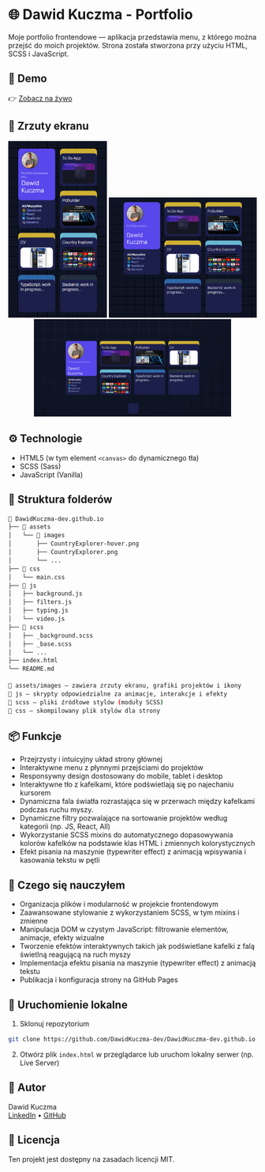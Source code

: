 # 🌐 Dawid Kuczma - Portfolio

Moje portfolio frontendowe — aplikacja przedstawia menu, z którego można przejść do moich projektów. Strona została stworzona przy użyciu HTML, SCSS i JavaScript.

## 🔗 Demo

👉 [Zobacz na żywo](https://dawidkuczma-dev.github.io)

## 📸 Zrzuty ekranu

<p align="center">
  <img src="assets/images/screenshot-mobile.png" width="200" alt="Mobile" />
  <img src="assets/images/screenshot-tablet.png" width="300" alt="Tablet" />
  <img src="assets/images/screenshot-desktop.png" width="400" alt="Desktop" />
</p>


## ⚙️ Technologie

- HTML5 (w tym element `<canvas>` do dynamicznego tła)
- SCSS (Sass)
- JavaScript (Vanilla)

## 📁 Struktura folderów

```bash
📁 DawidKuczma-dev.github.io
├── 📁 assets
│   └── 📁 images
│       ├── CountryExplorer-hover.png
│       ├── CountryExplorer.png
│       └── ...
├── 📁 css
│   └── main.css
├── 📁 js
│   ├── background.js
│   ├── filters.js
│   ├── typing.js
│   └── video.js
├── 📁 scss
│   ├── _background.scss
│   ├── _base.scss
│   └── ...
├── index.html
└── README.md

📁 assets/images – zawiera zrzuty ekranu, grafiki projektów i ikony  
📁 js – skrypty odpowiedzialne za animacje, interakcje i efekty  
📁 scss – pliki źródłowe stylów (moduły SCSS)  
📁 css – skompilowany plik stylów dla strony

```

## 📦 Funkcje

- Przejrzysty i intuicyjny układ strony głównej
- Interaktywne menu z płynnymi przejściami do projektów
- Responsywny design dostosowany do mobile, tablet i desktop
- Interaktywne tło z kafelkami, które podświetlają się po najechaniu kursorem
- Dynamiczna fala światła rozrastająca się w przerwach między kafelkami podczas ruchu myszy.
- Dynamiczne filtry pozwalające na sortowanie projektów według kategorii (np. JS, React, All)
- Wykorzystanie SCSS mixins do automatycznego dopasowywania kolorów kafelków na podstawie klas HTML i zmiennych kolorystycznych
- Efekt pisania na maszynie (typewriter effect) z animacją wpisywania i kasowania tekstu w pętli

## 🧠 Czego się nauczyłem

- Organizacja plików i modularność w projekcie frontendowym
- Zaawansowane stylowanie z wykorzystaniem SCSS, w tym mixins i zmienne
- Manipulacja DOM w czystym JavaScript: filtrowanie elementów, animacje, efekty wizualne
- Tworzenie efektów interaktywnych takich jak podświetlane kafelki z falą świetlną reagującą na ruch myszy
- Implementacja efektu pisania na maszynie (typewriter effect) z animacją tekstu
- Publikacja i konfiguracja strony na GitHub Pages

## 🚀 Uruchomienie lokalne

1. Sklonuj repozytorium  
```bash
git clone https://github.com/DawidKuczma-dev/DawidKuczma-dev.github.io
```
2. Otwórz plik `index.html` w przeglądarce lub uruchom lokalny serwer (np. Live Server)

## 📇 Autor

Dawid Kuczma  
[LinkedIn](https://www.linkedin.com/in/dawid-kuczma-a60836369/) • [GitHub](https://github.com/DawidKuczma-dev)

## 📝 Licencja

Ten projekt jest dostępny na zasadach licencji MIT.







